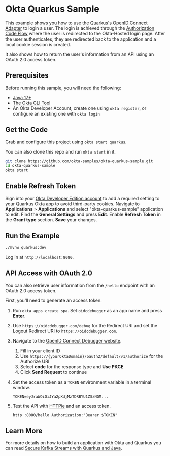 # Okta Quarkus Sample

This example shows you how to use the [Quarkus's OpenID Connect Adapter][] to login a user. The login is achieved through the [Authorization Code Flow][] where the user is redirected to the Okta-Hosted login page. After the user authenticates, they are redirected back to the application and a local cookie session is created.

It also shows how to return the user's information from an API using an OAuth 2.0 access token.

## Prerequisites

Before running this sample, you will need the following:

* [Java 17+](https://sdkman.io/jdks)
* [The Okta CLI Tool](https://github.com/okta/okta-cli/#installation)
* An Okta Developer Account, create one using `okta register`, or configure an existing one with `okta login`

## Get the Code

Grab and configure this project using `okta start quarkus`.

You can also clone this repo and run `okta start` in it.

```bash
git clone https://github.com/okta-samples/okta-quarkus-sample.git
cd okta-quarkus-sample
okta start
```

## Enable Refresh Token

Sign into your [Okta Developer Edition account](https://developer.okta.com/login/) to add a required setting to your Quarkus Okta app to avoid third-party cookies. Navigate to **Applications** > **Applications** and select "okta-quarkus-sample" application to edit. Find the **General Settings** and press **Edit**. Enable **Refresh Token** in the **Grant type** section. **Save** your changes.

## Run the Example

```bash
./mvnw quarkus:dev
```

Log in at `http://localhost:8080`.

## API Access with OAuth 2.0

You can also retrieve user information from the `/hello` endpoint with an OAuth 2.0 access token.

First, you'll need to generate an access token.

1. Run `okta apps create spa`. Set `oidcdebugger` as an app name and press **Enter**.

2. Use `https://oidcdebugger.com/debug` for the Redirect URI and set the Logout Redirect URI to `https://oidcdebugger.com`.

3. Navigate to the [OpenID Connect Debugger website](https://oidcdebugger.com/).

    1. Fill in your client ID
    2. Use `https://{yourOktaDomain}/oauth2/default/v1/authorize` for the Authorize URI
    3. Select **code** for the response type and **Use PKCE**
    4. Click **Send Request** to continue

4. Set the access token as a `TOKEN` environment variable in a terminal window.

       TOKEN=eyJraWQiOiJYa2pXdjMzTDRBYU1ZSzNGM...

5. Test the API with [HTTPie](https://httpie.io/cli) and an access token.

       http :8080/hello Authorization:"Bearer $TOKEN"

## Learn More

For more details on how to build an application with Okta and Quarkus you can read [Secure Kafka Streams with Quarkus and Java](https://developer.okta.com/blog/2020/04/08/kafka-streams).

[Quarkus's OpenID Connect Adapter]: https://quarkus.io/guides/security-openid-connect
[OIDC Web Application Setup Instructions]: https://developer.okta.com/docs/guides/implement-grant-type/authcode/main/#set-up-your-app
[Authorization Code Flow]: https://developer.okta.com/docs/guides/implement-grant-type/authcode/main/
